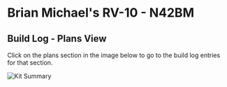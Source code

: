 # Brian Michael's RV-10 - N42BM

## Build Log - Plans View
Click on the plans section in the image below to go to the build log entries for that section.

<div style="position: relative;">
  <img src="KitSummary.png" alt="Kit Summary">
  <div class="imgmap_css_container" id="imgmap202552394737">
    <a style="position: absolute; top: 19.697%; left: 82.051%; width: 10.878%; height: 1.632%;" href="rv10/log/section6.html" target="_self" ></a>
    <a style="position: absolute; top: 22.844%; left: 82.129%; width: 16.084%; height: 1.01%;" href="rv10/log/section7.html" target="_self" ></a>
    <a style="position: absolute; top: 25.758%; left: 82.129%; width: 16.084%; height: 1.166%;" href="rv10/log/section8.html" target="_self" ></a>
    <a style="position: absolute; top: 28.904%; left: 82.051%; width: 16.317%; height: 1.088%;" href="rv10/log/section9.html" target="_self" ></a>
    <a style="position: absolute; top: 21.562%; left: 62.782%; width: 16.434%; height: 1.088%;" href="rv10/log/section10.html" target="_self" ></a>
    <a style="position: absolute; top: 24.476%; left: 69.231%; width: 16.084%; height: 1.01%;" href="rv10/log/section11.html" target="_self" ></a>
    <a style="position: absolute; top: 27.739%; left: 69.308%; width: 16.317%; height: 0.855%;" href="rv10/log/section12.html" target="_self" ></a>
    <a style="position: absolute; top: 36.247%; left: 15.695%; width: 16.317%; height: 1.088%;" href="rv10/log/section13.html" target="_self" ></a>
    <a style="position: absolute; top: 39.394%; left: 22.145%; width: 16.434%; height: 1.088%;" href="rv10/log/section14.html" target="_self" ></a>
    <a style="position: absolute; top: 40.676%; left: 9.246%; width: 16.317%; height: 1.243%;" href="rv10/log/section15.html" target="_self" ></a>
    <a style="position: absolute; top: 42.424%; left: 22.067%; width: 16.55%; height: 1.01%;" href="rv10/log/section16.html" target="_self" ></a>
    <a style="position: absolute; top: 43.939%; left: 9.246%; width: 16.2%; height: 1.088%;" href="rv10/log/section17.html" target="_self" ></a>
    <a style="position: absolute; top: 45.455%; left: 22.067%; width: 16.317%; height: 1.166%;" href="rv10/log/section18.html" target="_self" ></a>
    <a style="position: absolute; top: 46.97%; left: 9.169%; width: 16.317%; height: 1.088%;" href="rv10/log/section19.html" target="_self" ></a>
    <a style="position: absolute; top: 48.485%; left: 22.067%; width: 16.317%; height: 1.088%;" href="rv10/log/section20.html" target="_self" ></a>
    <a style="position: absolute; top: 50.117%; left: 9.091%; width: 16.434%; height: 1.01%;" href="rv10/log/section21.html" target="_self" ></a>
    <a style="position: absolute; top: 51.515%; left: 22.067%; width: 16.2%; height: 1.166%;" href="rv10/log/section22.html" target="_self" ></a>
    <a style="position: absolute; top: 53.147%; left: 9.169%; width: 16.2%; height: 1.01%;" href="rv10/log/section23.html" target="_self" ></a>
    <a style="position: absolute; top: 54.662%; left: 22.067%; width: 16.434%; height: 1.01%;" href="rv10/log/section24.html" target="_self" ></a>
    <a style="position: absolute; top: 10.49%; left: 42.58%; width: 17.832%; height: 1.243%;" href="rv10/log/section25.html" target="_self" ></a>
    <a style="position: absolute; top: 12.937%; left: 49.029%; width: 16.317%; height: 2.098%;" href="rv10/log/section26.html" target="_self" ></a>
    <a style="position: absolute; top: 15.268%; left: 36.208%; width: 16.2%; height: 1.243%;" href="rv10/log/section27.html" target="_self" ></a>
    <a style="position: absolute; top: 16.9%; left: 49.029%; width: 16.2%; height: 1.787%;" href="rv10/log/section28.html" target="_self" ></a>
    <a style="position: absolute; top: 19.347%; left: 36.131%; width: 16.317%; height: 1.01%;" href="rv10/log/section29.html" target="_self" ></a>
    <a style="position: absolute; top: 20.746%; left: 48.951%; width: 16.317%; height: 1.166%;" href="rv10/log/section30.html" target="_self" ></a>
    <a style="position: absolute; top: 21.678%; left: 36.208%; width: 16.084%; height: 1.865%;" href="rv10/log/section31.html" target="_self" ></a>
    <a style="position: absolute; top: 23.776%; left: 49.029%; width: 16.084%; height: 1.166%;" href="rv10/log/section32.html" target="_self" ></a>
    <a style="position: absolute; top: 25.641%; left: 36.131%; width: 16.317%; height: 1.01%;" href="rv10/log/section33.html" target="_self" ></a>
    <a style="position: absolute; top: 26.923%; left: 49.029%; width: 16.317%; height: 1.166%;" href="rv10/log/section34.html" target="_self" ></a>
    <a style="position: absolute; top: 27.972%; left: 36.053%; width: 16.434%; height: 1.943%;" href="rv10/log/section35.html" target="_self" ></a> 
    <a style="position: absolute; top: 30.186%; left: 49.029%; width: 16.2%; height: 1.088%;" href="rv10/log/section36.html" target="_self" ></a>
    <a style="position: absolute; top: 31.702%; left: 36.053%; width: 16.434%; height: 1.166%;" href="rv10/log/section37.html" target="_self" ></a>
    <a style="position: absolute; top: 32.634%; left: 49.951%; width: 16.317%; height: 1.865%;" href="rv10/log/section38.html" target="_self" ></a>
    <a style="position: absolute; top: 34.848%; left: 36.053%; width: 16.434%; height: 1.088%;" href="rv10/log/section39.html" target="_self" ></a>
    <a style="position: absolute; top: 36.364%; left: 49.951%; width: 16.434%; height: 1.088%;" href="rv10/log/section40.html" target="_self" ></a>
    <a style="position: absolute; top: 37.296%; left: 36.131%; width: 16.084%; height: 1.943%;" href="rv10/log/section41.html" target="_self" ></a>
    <a style="position: absolute; top: 39.277%; left: 48.873%; width: 16.434%; height: 1.166%;" href="rv10/log/section42.html" target="_self" ></a>
    <a style="position: absolute; top: 40.909%; left: 35.975%; width: 16.434%; height: 1.166%;" href="rv10/log/section43.html" target="_self" ></a>
    <a style="position: absolute; top: 44.172%; left: 35.975%; width: 16.317%; height: 1.01%;" href="rv10/log/section44.html" target="_self" ></a>
    <a style="position: absolute; top: 53.846%; left: 35.975%; width: 16.317%; height: 1.787%;" href="rv10/log/section45.html" target="_self" ></a>
    <a style="position: absolute; top: 55.128%; left: 48.951%; width: 16.434%; height: 2.098%;" href="rv10/log/section46.html" target="_self" ></a>
    <a style="position: absolute; top: 57.576%; left: 35.897%; width: 16.55%; height: 1.088%;" href="rv10/log/section47.html" target="_self" ></a>
    <a style="position: absolute; top: 58.858%; left: 48.873%; width: 16.317%; height: 1.943%;" href="rv10/log/section48.html" target="_self" ></a>
    <a style="position: absolute; top: 61.189%; left: 35.975%; width: 16.317%; height: 1.166%;" href="rv10/log/section49.html" target="_self" ></a>
    <a style="position: absolute; top: 62.704%; left: 49.029%; width: 16.2%; height: 1.943%;" href="rv10/log/section50.html" target="_self" ></a>
    <a style="position: absolute; top: 63.52%; left: 15.462%; width: 16.55%; height: 1.088%;" href="rv10/log/sectionOP36.html" target="_self" ></a>
    <a style="position: absolute; top: 13.054%; left: 15.851%; width: 16.2%; height: 1.399%;" href="rv10/log/sectionOP37.html" target="_self" ></a>
    <a style="position: absolute; top: 71.562%; left: 48.873%; width: 16.317%; height: 1.243%;" href="rv10/log/sectionFF1.html" target="_self" ></a>
    <a style="position: absolute; top: 73.31%; left: 35.82%; width: 16.667%; height: 1.01%;" href="rv10/log/sectionFF2.html" target="_self" ></a>
    <a style="position: absolute; top: 74.825%; left: 48.873%; width: 16.434%; height: 1.088%;" href="rv10/log/sectionFF3.html" target="_self" ></a>
    <a style="position: absolute; top: 76.457%; left: 35.82%; width: 16.434%; height: 1.088%;" href="rv10/log/sectionFF4.html" target="_self" ></a>
    <a style="position: absolute; top: 77.972%; left: 48.873%; width: 16.434%; height: 1.01%;" href="rv10/log/sectionFF5.html" target="_self" ></a>
    <a style="position: absolute; top: 79.487%; left: 35.82%; width: 16.55%; height: 1.166%;" href="rv10/log/sectionFF6.html" target="_self" ></a>
  </div>
</div>
